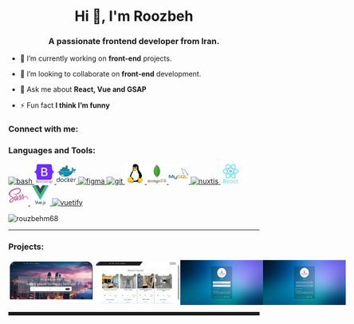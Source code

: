 <h1 align="center">Hi 👋, I'm Roozbeh</h1>
<h3 align="center">A passionate frontend developer from Iran.</h3>

- 🔭 I’m currently working on **front-end** projects.

- 👯 I’m looking to collaborate on **front-end** development.

- 💬 Ask me about **React, Vue and GSAP**

- ⚡ Fun fact **I think I’m funny**

<h3 align="left">Connect with me:</h3>
<p align="left">
</p>

<h3 align="left">Languages and Tools:</h3>
<p align="left"> <a href="https://www.gnu.org/software/bash/" target="_blank" rel="noreferrer"> <img src="https://www.vectorlogo.zone/logos/gnu_bash/gnu_bash-icon.svg" alt="bash" width="40" height="40"/> </a> <a href="https://getbootstrap.com" target="_blank" rel="noreferrer"> <img src="https://raw.githubusercontent.com/devicons/devicon/master/icons/bootstrap/bootstrap-plain-wordmark.svg" alt="bootstrap" width="40" height="40"/> </a> <a href="https://www.docker.com/" target="_blank" rel="noreferrer"> <img src="https://raw.githubusercontent.com/devicons/devicon/master/icons/docker/docker-original-wordmark.svg" alt="docker" width="40" height="40"/> </a> <a href="https://www.figma.com/" target="_blank" rel="noreferrer"> <img src="https://www.vectorlogo.zone/logos/figma/figma-icon.svg" alt="figma" width="40" height="40"/> </a> <a href="https://git-scm.com/" target="_blank" rel="noreferrer"> <img src="https://www.vectorlogo.zone/logos/git-scm/git-scm-icon.svg" alt="git" width="40" height="40"/> </a> <a href="https://www.linux.org/" target="_blank" rel="noreferrer"> <img src="https://raw.githubusercontent.com/devicons/devicon/master/icons/linux/linux-original.svg" alt="linux" width="40" height="40"/> </a> <a href="https://www.mongodb.com/" target="_blank" rel="noreferrer"> <img src="https://raw.githubusercontent.com/devicons/devicon/master/icons/mongodb/mongodb-original-wordmark.svg" alt="mongodb" width="40" height="40"/> </a> <a href="https://www.mysql.com/" target="_blank" rel="noreferrer"> <img src="https://raw.githubusercontent.com/devicons/devicon/master/icons/mysql/mysql-original-wordmark.svg" alt="mysql" width="40" height="40"/> </a> <a href="https://nuxtjs.org/" target="_blank" rel="noreferrer"> <img src="https://www.vectorlogo.zone/logos/nuxtjs/nuxtjs-icon.svg" alt="nuxtjs" width="40" height="40"/> </a> <a href="https://reactjs.org/" target="_blank" rel="noreferrer"> <img src="https://raw.githubusercontent.com/devicons/devicon/master/icons/react/react-original-wordmark.svg" alt="react" width="40" height="40"/> </a> <a href="https://sass-lang.com" target="_blank" rel="noreferrer"> <img src="https://raw.githubusercontent.com/devicons/devicon/master/icons/sass/sass-original.svg" alt="sass" width="40" height="40"/> </a> <a href="https://vuejs.org/" target="_blank" rel="noreferrer"> <img src="https://raw.githubusercontent.com/devicons/devicon/master/icons/vuejs/vuejs-original-wordmark.svg" alt="vuejs" width="40" height="40"/> </a> <a href="https://vuetifyjs.com/en/" target="_blank" rel="noreferrer"> <img src="https://bestofjs.org/logos/vuetify.svg" alt="vuetify" width="40" height="40"/> </a> </p>

<p><img align="center" src="https://github-readme-stats.vercel.app/api/top-langs?username=rouzbehm68&show_icons=true&locale=en&layout=compact" alt="rouzbehm68" /></p>
<hr>
<h3 align="left">Projects: </h3>

<div style="display: flex;">
  <img align="center" style="width: 33%;border-radius:14px;padding: 3px;" src="https://github.com/rouzbehm68/rouzbehm68/blob/main/Screenshot%202024-04-07%20173327.png?raw=true" alt="rouzbehm68" />
  <img align="center" style="width: 33%;border-radius:14px;padding: 3px;" src="https://github.com/rouzbehm68/rouzbehm68/blob/main/Screenshot%202024-04-07%20173413.png?raw=true" alt="rouzbehm68" />
  <img align="center" style="width: 33%;" src="https://github.com/rouzbehm68/rouzbehm68/blob/main/Screenshot%202024-04-07%20173520.png?raw=true" />
  <img align="center" style="width: 33%;" src="https://github.com/rouzbehm68/rouzbehm68/blob/main/Screenshot%202024-04-07%20173542.png?raw=true" alt="rouzbehm68" />
</div>

<hr style="border: dotted;">

